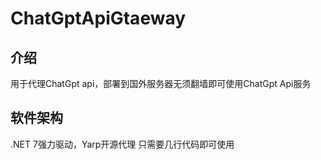# ChatGptApiGtaeway

## 介绍
用于代理ChatGpt api，部署到国外服务器无须翻墙即可使用ChatGpt Api服务

## 软件架构
.NET 7强力驱动，Yarp开源代理
只需要几行代码即可使用

